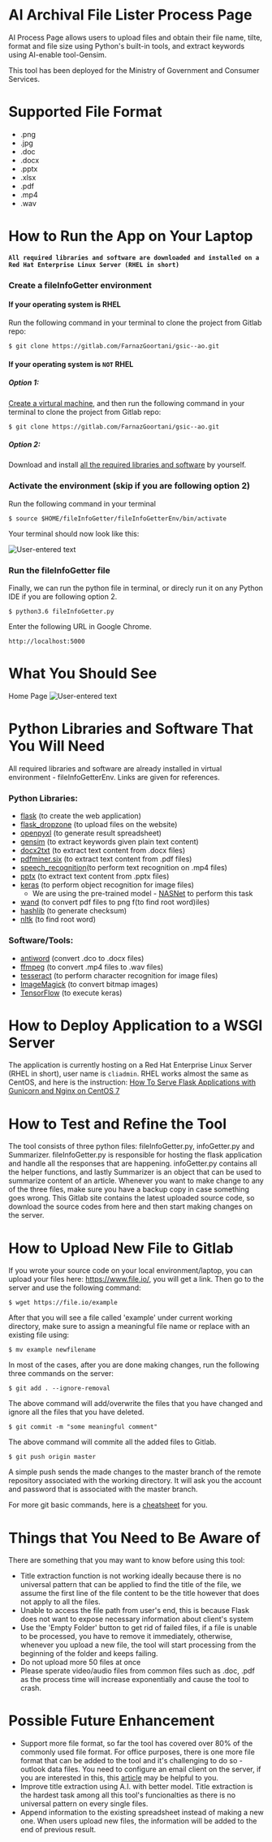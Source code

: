 # AI Archival File Lister Process Page
AI Process Page allows users to upload files and obtain their file name,
tilte, format and file size using Python's built-in tools, and extract keywords using AI-enable tool-Gensim.

This tool has been deployed for the Ministry of Government and Consumer Services. 

# Supported File Format
* .png
* .jpg
* .doc
* .docx
* .pptx
* .xlsx
* .pdf
* .mp4
* .wav

# How to Run the App on Your Laptop
**`All required libraries and software are downloaded and installed on a Red Hat Enterprise Linux Server (RHEL in short)`**

### Create a fileInfoGetter environment

#### If your operating system is RHEL

Run the following command in your terminal to clone the project from Gitlab repo:

    $ git clone https://gitlab.com/FarnazGoortani/gsic--ao.git
    

#### If your operating system is `NOT` RHEL

##### Option 1:

[Create a virtural machine](https://access.redhat.com/documentation/en-US/Red_Hat_Enterprise_Virtualization/3.0/html/Evaluation_Guide/Evaluation_Guide-SP-Create_New_VM.html), and then run the following command in your terminal to clone the project from Gitlab repo:

    $ git clone https://gitlab.com/FarnazGoortani/gsic--ao.git

##### Option 2:

Download and install [all the required libraries and software](#python-libraries-and-software-that-you-will-need) by yourself.

### Activate the environment (skip if you are following option 2)

Run the following command in your terminal

    $ source $HOME/fileInfoGetter/fileInfoGetterEnv/bin/activate

Your terminal should now look like this:

![User-entered text](/READMEimages/virtual_environment.jpg)

### Run the fileInfoGetter file

Finally, we can run the python file in terminal, or direcly run it on any Python IDE if you are following option 2.
    
    $ python3.6 fileInfoGetter.py
    
Enter the following URL in Google Chrome.

    http://localhost:5000

# What You Should See
Home Page
![User-entered text](/READMEimages/Homepage.PNG)

# Python Libraries and Software That You Will Need
All required libraries and software are already installed in virtual environment - fileInfoGetterEnv. Links are given for references.
### Python Libraries:
* [flask](http://flask.pocoo.org/) (to create the web application)
* [flask_dropzone](https://flask-dropzone.readthedocs.io/en/latest/) (to upload files on the website)
* [openpyxl](https://openpyxl.readthedocs.io/en/stable/) (to generate result spreadsheet)
* [gensim](https://radimrehurek.com/gensim/summarization/keywords.html) (to extract keywords given plain text content)
* [docx2txt](https://github.com/ankushshah89/python-docx2txt) (to extract text content from .docx files)
* [pdfminer.six](https://github.com/pdfminer/pdfminer.six) (to extract text content from .pdf files)
* [speech_recognition](https://github.com/Uberi/speech_recognition#readme)(to perform text recognition on .mp4 files)
* [pptx](https://python-pptx.readthedocs.io/en/latest/) (to extract text content from .pptx files)
* [keras](https://keras.io/) (to perform object recognition for image files)
    * We are using the pre-trained model - [NASNet](https://keras.io/applications/#nasnet) to perform this task
* [wand](http://docs.wand-py.org/en/0.5.1/#user-s-guide) (to convert pdf files to png f(to find root word)iles)
* [hashlib](https://docs.python.org/3/library/hashlib.html) (to generate checksum)
* [nltk](https://www.nltk.org/) (to find root word)
### Software/Tools:
* [antiword](http://www.winfield.demon.nl/) (convert .dco to .docx files)
* [ffmpeg](https://www.ffmpeg.org/) (to convert .mp4 files to .wav files)
* [tesseract](https://github.com/tesseract-ocr/tesseract/wiki#centos-fedora-scientificlinux-opensuse-rhel-packages) (to perform character recognition for image files)
* [ImageMagick](https://www.imagemagick.org/) (to convert bitmap images)
* [TensorFlow](https://www.tensorflow.org/) (to execute keras)

# How to Deploy Application to a WSGI Server
The application is currently hosting on a Red Hat Enterprise Linux Server (RHEL in short), user name is `cliadmin`. 
RHEL works almost the same as CentOS, and here is the instruction:
[How To Serve Flask Applications with Gunicorn and Nginx on CentOS 7](https://www.digitalocean.com/community/tutorials/how-to-serve-flask-applications-with-gunicorn-and-nginx-on-centos-7)

# How to Test and Refine the Tool
The tool consists of three python files: fileInfoGetter.py, infoGetter.py and Summarizer. 
fileInfoGetter.py is responsible for hosting the flask application and handle all the responses that are happening.
infoGetter.py contains all the helper functions, and lastly Summarizer is an object that can be used to summarize content of an article.
Whenever you want to make change to any of the three files, make sure you have a backup copy in case something goes wrong. This Gitlab site contains
the latest uploaded source code, so download the source codes from here and then start making changes on the server.

# How to Upload New File to Gitlab
If you wrote your source code on your local environment/laptop, you can upload your files here: https://www.file.io/, you will get a link.
Then go to the server and use the following command:

    $ wget https://file.io/example
    
After that you will see a file called 'example' under current working directory, make sure to assign a meaningful file name or replace with
an existing file using:

    $ mv example newfilename
    
In most of the cases, after you are done making changes, run the following three commands on the server:

    $ git add . --ignore-removal
The above command will add/overwrite the files that you have changed and ignore all the files that you have deleted.

    $ git commit -m "some meaningful comment"
The above command will commite all the added files to Gitlab.

    $ git push origin master
A simple push sends the made changes to the master branch of the remote repository associated with the working directory.
It will ask you the account and password that is associated with the master branch.

For more git basic commands, here is a [cheatsheet](https://www.hostinger.com/tutorials/basic-git-commands) for you.

# Things that You Need to Be Aware of

There are something that you may want to know before using this tool:
* Title extraction function is not working ideally because there is no universal pattern that can be applied to find the title of the file, we assume the first line of the file content to be the title however that does not apply to all the files.
* Unable to access the file path from user's end, this is because Flask does not want to expose necessary information about client's system
* Use the 'Empty Folder' button to get rid of failed files, if a file is unable to be processed, you have to remove it immediately, otherwise, whenever you upload a new file, the tool will start processing from the beginning of the folder and keeps failing.
* Do not upload more 50 files at once
* Please sperate video/audio files from common files such as .doc, .pdf as the process time will increase exponentially and cause the tool to crash. 

# Possible Future Enhancement
* Support more file format, so far the tool has covered over 80% of the commonly used file format. For office purposes, there is one more file format that can be added to the tool and it's challenging to do so - outlook data files. You need to configure an email client on the server, if you are interested in this, this [article](https://www.affordablewebdesign.com/outlook-email-setup-comcast-users/) may be helpful to you.
* Improve title extraction using A.I. with better model. Title extraction is the hardest task among all this tool's funcionalties as there is no universal pattern on every single files.
* Append information to the existing spreadsheet instead of making a new one. When users upload new files, the information will be added to the end of previous result.
